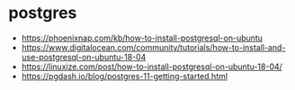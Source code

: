 # postgres
- https://phoenixnap.com/kb/how-to-install-postgresql-on-ubuntu
- https://www.digitalocean.com/community/tutorials/how-to-install-and-use-postgresql-on-ubuntu-18-04
- https://linuxize.com/post/how-to-install-postgresql-on-ubuntu-18-04/
- https://pgdash.io/blog/postgres-11-getting-started.html
